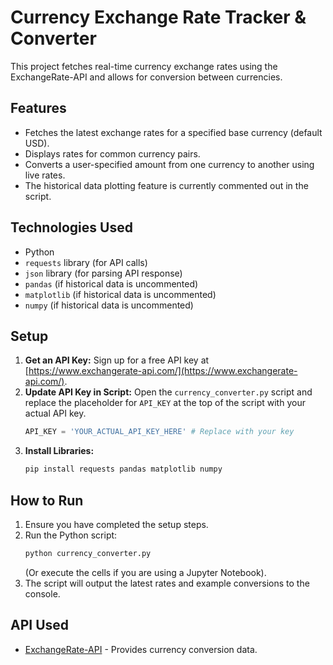 # Currency Exchange Rate Tracker & Converter

This project fetches real-time currency exchange rates using the ExchangeRate-API and allows for conversion between currencies.

## Features
- Fetches the latest exchange rates for a specified base currency (default USD).
- Displays rates for common currency pairs.
- Converts a user-specified amount from one currency to another using live rates.
- The historical data plotting feature is currently commented out in the script.

## Technologies Used
- Python
- `requests` library (for API calls)
- `json` library (for parsing API response)
- `pandas` (if historical data is uncommented)
- `matplotlib` (if historical data is uncommented)
- `numpy` (if historical data is uncommented)


## Setup
1.  **Get an API Key:** Sign up for a free API key at [https://www.exchangerate-api.com/](https://www.exchangerate-api.com/).
2.  **Update API Key in Script:** Open the `currency_converter.py` script and replace the placeholder for `API_KEY` at the top of the script with your actual API key.
    ```python
    API_KEY = 'YOUR_ACTUAL_API_KEY_HERE' # Replace with your key
    ```
3.  **Install Libraries:**
    ```bash
    pip install requests pandas matplotlib numpy
    ```

## How to Run
1.  Ensure you have completed the setup steps.
2.  Run the Python script:
    ```bash
    python currency_converter.py
    ```
    (Or execute the cells if you are using a Jupyter Notebook).
3.  The script will output the latest rates and example conversions to the console.

## API Used
- [ExchangeRate-API](https://www.exchangerate-api.com/) - Provides currency conversion data.
